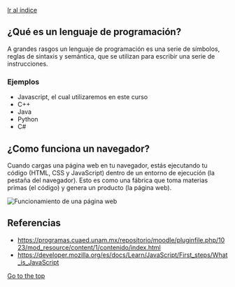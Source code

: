 [Ir al índice](indice.md)

## ¿Qué es un lenguaje de programación?

A grandes rasgos un lenguaje de programación es una serie de símbolos, reglas de sintaxis y semántica, que se utilizan para escribir una serie de instrucciones.

 ### Ejemplos
 - Javascript, el cual utilizaremos en este curso
 - C++
 - Java
 - Python
 - C#
## ¿Como funciona un navegador?

 Cuando cargas una página web en tu navegador, estás ejecutando tu código (HTML, CSS y JavaScript) dentro de un entorno de ejecución (la pestaña del navegador). Esto es como una fábrica que toma materias primas (el código) y genera un producto (la página web).

 ![Funcionamiento de una página web](https://media.prod.mdn.mozit.cloud/attachments/2016/07/12/13504/2dbaab3219cbbb28abb27da40ada2dee/execution.png)


## Referencias

- https://programas.cuaed.unam.mx/repositorio/moodle/pluginfile.php/1023/mod_resource/content/1/contenido/index.html
- https://developer.mozilla.org/es/docs/Learn/JavaScript/First_steps/What_is_JavaScript

[Go to the top](#Introducción)